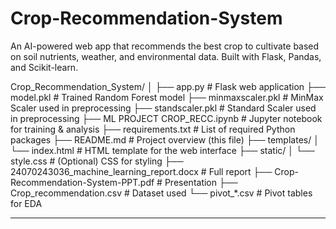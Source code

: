 # Crop-Recommendation-System
An AI-powered web app that recommends the best crop to cultivate based on soil nutrients, weather, and environmental data. Built with Flask, Pandas, and Scikit-learn.

Crop_Recommendation_System/
│
├── app.py # Flask web application
├── model.pkl # Trained Random Forest model
├── minmaxscaler.pkl # MinMax Scaler used in preprocessing
├── standscaler.pkl # Standard Scaler used in preprocessing
├── ML PROJECT CROP_RECC.ipynb # Jupyter notebook for training & analysis
├── requirements.txt # List of required Python packages
├── README.md # Project overview (this file)
├── templates/
│ └── index.html # HTML template for the web interface
├── static/
│ └── style.css # (Optional) CSS for styling
├── 24070243036_machine_learning_report.docx # Full report
├── Crop-Recommendation-System-PPT.pdf # Presentation
├── Crop_recommendation.csv # Dataset used
└── pivot_*.csv # Pivot tables for EDA

---


